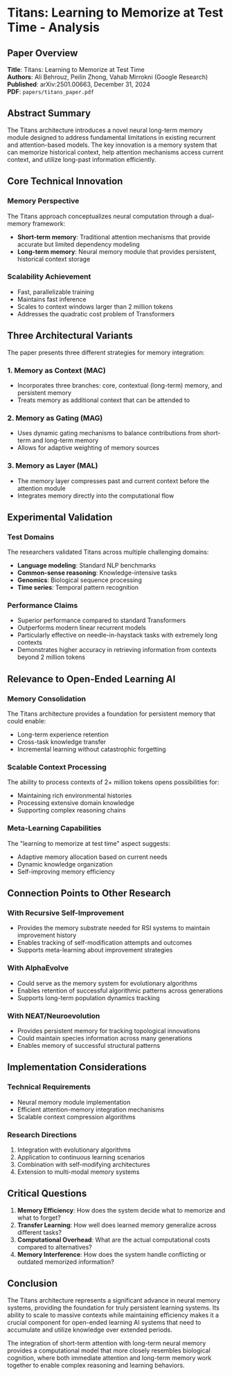 # Titans: Learning to Memorize at Test Time - Analysis

## Paper Overview

**Title**: Titans: Learning to Memorize at Test Time  
**Authors**: Ali Behrouz, Peilin Zhong, Vahab Mirrokni (Google Research)  
**Published**: arXiv:2501.00663, December 31, 2024  
**PDF**: `papers/titans_paper.pdf`

## Abstract Summary

The Titans architecture introduces a novel neural long-term memory module designed to address fundamental limitations in existing recurrent and attention-based models. The key innovation is a memory system that can memorize historical context, help attention mechanisms access current context, and utilize long-past information efficiently.

## Core Technical Innovation

### Memory Perspective
The Titans approach conceptualizes neural computation through a dual-memory framework:
- **Short-term memory**: Traditional attention mechanisms that provide accurate but limited dependency modeling
- **Long-term memory**: Neural memory module that provides persistent, historical context storage

### Scalability Achievement
- Fast, parallelizable training
- Maintains fast inference
- Scales to context windows larger than 2 million tokens
- Addresses the quadratic cost problem of Transformers

## Three Architectural Variants

The paper presents three different strategies for memory integration:

### 1. Memory as Context (MAC)
- Incorporates three branches: core, contextual (long-term) memory, and persistent memory
- Treats memory as additional context that can be attended to

### 2. Memory as Gating (MAG)
- Uses dynamic gating mechanisms to balance contributions from short-term and long-term memory
- Allows for adaptive weighting of memory sources

### 3. Memory as Layer (MAL)
- The memory layer compresses past and current context before the attention module
- Integrates memory directly into the computational flow

## Experimental Validation

### Test Domains
The researchers validated Titans across multiple challenging domains:
- **Language modeling**: Standard NLP benchmarks
- **Common-sense reasoning**: Knowledge-intensive tasks
- **Genomics**: Biological sequence processing
- **Time series**: Temporal pattern recognition

### Performance Claims
- Superior performance compared to standard Transformers
- Outperforms modern linear recurrent models
- Particularly effective on needle-in-haystack tasks with extremely long contexts
- Demonstrates higher accuracy in retrieving information from contexts beyond 2 million tokens

## Relevance to Open-Ended Learning AI

### Memory Consolidation
The Titans architecture provides a foundation for persistent memory that could enable:
- Long-term experience retention
- Cross-task knowledge transfer
- Incremental learning without catastrophic forgetting

### Scalable Context Processing
The ability to process contexts of 2+ million tokens opens possibilities for:
- Maintaining rich environmental histories
- Processing extensive domain knowledge
- Supporting complex reasoning chains

### Meta-Learning Capabilities
The "learning to memorize at test time" aspect suggests:
- Adaptive memory allocation based on current needs
- Dynamic knowledge organization
- Self-improving memory efficiency

## Connection Points to Other Research

### With Recursive Self-Improvement
- Provides the memory substrate needed for RSI systems to maintain improvement history
- Enables tracking of self-modification attempts and outcomes
- Supports meta-learning about improvement strategies

### With AlphaEvolve
- Could serve as the memory system for evolutionary algorithms
- Enables retention of successful algorithmic patterns across generations
- Supports long-term population dynamics tracking

### With NEAT/Neuroevolution
- Provides persistent memory for tracking topological innovations
- Could maintain species information across many generations
- Enables memory of successful structural patterns

## Implementation Considerations

### Technical Requirements
- Neural memory module implementation
- Efficient attention-memory integration mechanisms
- Scalable context compression algorithms

### Research Directions
1. Integration with evolutionary algorithms
2. Application to continuous learning scenarios
3. Combination with self-modifying architectures
4. Extension to multi-modal memory systems

## Critical Questions

1. **Memory Efficiency**: How does the system decide what to memorize and what to forget?
2. **Transfer Learning**: How well does learned memory generalize across different tasks?
3. **Computational Overhead**: What are the actual computational costs compared to alternatives?
4. **Memory Interference**: How does the system handle conflicting or outdated memorized information?

## Conclusion

The Titans architecture represents a significant advance in neural memory systems, providing the foundation for truly persistent learning systems. Its ability to scale to massive contexts while maintaining efficiency makes it a crucial component for open-ended learning AI systems that need to accumulate and utilize knowledge over extended periods.

The integration of short-term attention with long-term neural memory provides a computational model that more closely resembles biological cognition, where both immediate attention and long-term memory work together to enable complex reasoning and learning behaviors.